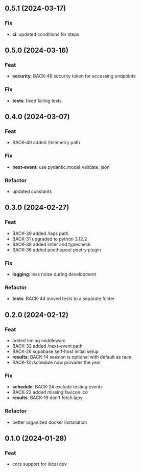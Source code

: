 ## 0.5.1 (2024-03-17)

### Fix

- **ci**: updated conditions for steps

## 0.5.0 (2024-03-16)

### Feat

- **security**: BACK-48 security token for accessing endpoints

### Fix

- **tests**: fixed failing tests

## 0.4.0 (2024-03-07)

### Feat

- BACK-40 added /telemetry path

### Fix

- **next-event**: use pydantic.model_validate_json

### Refactor

- updated constants

## 0.3.0 (2024-02-27)

### Feat

- BACK-39 added /laps path
- BACK-31 upgraded to python 3.12.2
- BACK-38 added linter and typecheck
- BACK-36 added poethepoet poetry plugin

### Fix

- **logging**: less noise during development

### Refactor

- **tests**: BACK-44 moved tests to a separate folder

## 0.2.0 (2024-02-12)

### Feat

- added timing middleware
- BACK-32 added /next-event path
- BACK-26 supabase self-host initial setup
- **results**: BACK-14 session is optional with default as race
- BACK-13 /schedule now provides the year

### Fix

- **schedule**: BACK-24 exclude testing events
- BACK-22 added missing favicon.ico
- **results**: BACK-19 don't fetch laps

### Refactor

- better organized docker installation

## 0.1.0 (2024-01-28)

### Feat

- cors support for local dev
